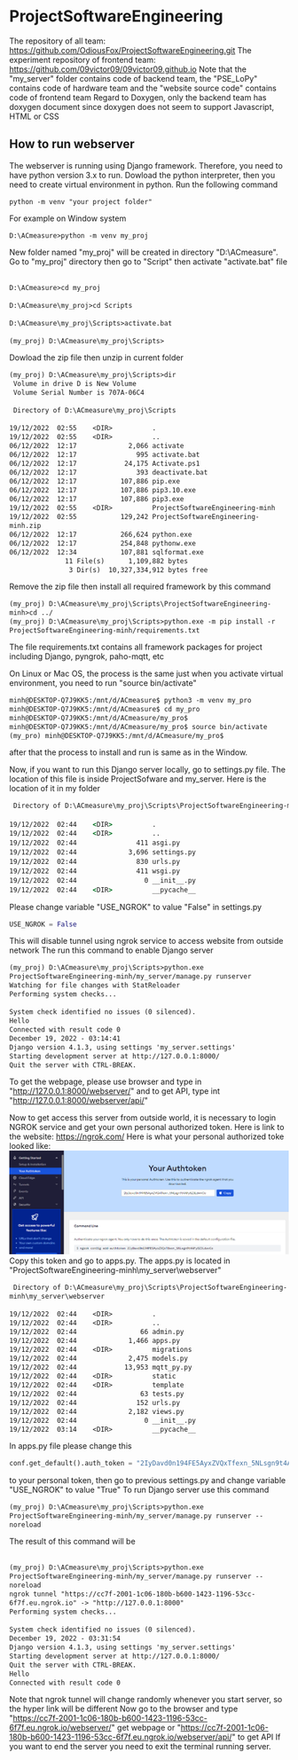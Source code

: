 # ProjectSoftwareEngineering
The repository of all team: https://github.com/OdiousFox/ProjectSoftwareEngineering.git
The experiment repository of frontend team: https://github.com/09victor09/09victor09.github.io
Note that the "my_server" folder contains code of backend team, the "PSE_LoPy" contains code of hardware team and the "website source code" contains code of frontend team
Regard to Doxygen, only the backend team has doxygen document since doxygen does not seem to support Javascript, HTML or CSS 
## How to run webserver
The webserver is running using Django framework. Therefore, you need to have python version 3.x to run. Dowload the python interpreter, then you need to create virtual environment in python. Run the following command
```python=
python -m venv "your project folder"
```
For example on Window system
```python=
D:\ACmeasure>python -m venv my_proj
```
New folder named "my_proj" will be created in directory "D:\ACmeasure". Go to "my_proj" directory then go to "Script" then activate "activate.bat" file
```cmd=

D:\ACmeasure>cd my_proj

D:\ACmeasure\my_proj>cd Scripts

D:\ACmeasure\my_proj\Scripts>activate.bat

(my_proj) D:\ACmeasure\my_proj\Scripts>
```
Dowload the zip file then unzip in current folder
```cmd=
(my_proj) D:\ACmeasure\my_proj\Scripts>dir
 Volume in drive D is New Volume
 Volume Serial Number is 707A-06C4

 Directory of D:\ACmeasure\my_proj\Scripts

19/12/2022  02:55    <DIR>          .
19/12/2022  02:55    <DIR>          ..
06/12/2022  12:17             2,066 activate
06/12/2022  12:17               995 activate.bat
06/12/2022  12:17            24,175 Activate.ps1
06/12/2022  12:17               393 deactivate.bat
06/12/2022  12:17           107,886 pip.exe
06/12/2022  12:17           107,886 pip3.10.exe
06/12/2022  12:17           107,886 pip3.exe
19/12/2022  02:55    <DIR>          ProjectSoftwareEngineering-minh
19/12/2022  02:55           129,242 ProjectSoftwareEngineering-minh.zip
06/12/2022  12:17           266,624 python.exe
06/12/2022  12:17           254,848 pythonw.exe
06/12/2022  12:34           107,881 sqlformat.exe
              11 File(s)      1,109,882 bytes
               3 Dir(s)  10,327,334,912 bytes free
```
Remove the zip file then install all required framework by this command
```cmd=
(my_proj) D:\ACmeasure\my_proj\Scripts\ProjectSoftwareEngineering-minh>cd ../
(my_proj) D:\ACmeasure\my_proj\Scripts>python.exe -m pip install -r ProjectSoftwareEngineering-minh/requirements.txt
```
The file requirements.txt contains all framework packages for project including Django, pyngrok, paho-mqtt, etc

On Linux or Mac OS, the process is the same just when you activate virtual environment, you need to run "source bin/activate"
```bash=
minh@DESKTOP-Q7J9KK5:/mnt/d/ACmeasure$ python3 -m venv my_pro
minh@DESKTOP-Q7J9KK5:/mnt/d/ACmeasure$ cd my_pro
minh@DESKTOP-Q7J9KK5:/mnt/d/ACmeasure/my_pro$
minh@DESKTOP-Q7J9KK5:/mnt/d/ACmeasure/my_pro$ source bin/activate
(my_pro) minh@DESKTOP-Q7J9KK5:/mnt/d/ACmeasure/my_pro$
```
after that the process to install and run is same as in the Window.


Now, if you want to run this Django server locally, go to settings.py file. The location of this file is inside ProjectSofware and my_server. Here is the location of it in my folder
```cmd
 Directory of D:\ACmeasure\my_proj\Scripts\ProjectSoftwareEngineering-minh\my_server\my_server

19/12/2022  02:44    <DIR>          .
19/12/2022  02:44    <DIR>          ..
19/12/2022  02:44               411 asgi.py
19/12/2022  02:44             3,696 settings.py
19/12/2022  02:44               830 urls.py
19/12/2022  02:44               411 wsgi.py
19/12/2022  02:44                 0 __init__.py
19/12/2022  02:44    <DIR>          __pycache__
```
Please change variable "USE_NGROK" to value "False" in settings.py
```python
USE_NGROK = False
```
This will disable tunnel using ngrok service to access website from outside network
The run this command to enable Django server
```cmd=
(my_proj) D:\ACmeasure\my_proj\Scripts>python.exe ProjectSoftwareEngineering-minh/my_server/manage.py runserver
Watching for file changes with StatReloader
Performing system checks...

System check identified no issues (0 silenced).
Hello
Connected with result code 0
December 19, 2022 - 03:14:41
Django version 4.1.3, using settings 'my_server.settings'
Starting development server at http://127.0.0.1:8000/
Quit the server with CTRL-BREAK.
```
To get the webpage, please use browser and type in "http://127.0.0.1:8000/webserver/" and to get API, type int "http://127.0.0.1:8000/webserver/api/"

Now to get access this server from outside world, it is necessary to login NGROK service and get your own personal authorized token. Here is link to the website: https://ngrok.com/
Here is what your personal authorized toke looked like:
![Image about ngrok auth toke](Img/auth_token_ngrok.png) 
Copy this token and go to apps.py. The apps.py is located in "ProjectSoftwareEngineering-minh\my_server\webserver"
```cmd=
 Directory of D:\ACmeasure\my_proj\Scripts\ProjectSoftwareEngineering-minh\my_server\webserver

19/12/2022  02:44    <DIR>          .
19/12/2022  02:44    <DIR>          ..
19/12/2022  02:44                66 admin.py
19/12/2022  02:44             1,466 apps.py
19/12/2022  02:44    <DIR>          migrations
19/12/2022  02:44             2,475 models.py
19/12/2022  02:44            13,953 mqtt_py.py
19/12/2022  02:44    <DIR>          static
19/12/2022  02:44    <DIR>          template
19/12/2022  02:44                63 tests.py
19/12/2022  02:44               152 urls.py
19/12/2022  02:44             2,182 views.py
19/12/2022  02:44                 0 __init__.py
19/12/2022  03:14    <DIR>          __pycache__
```
In apps.py file please change this
```py
conf.get_default().auth_token = "2IyDavd0n194FE5AyxZVQxTfexn_5NLsgn9t4AFy8Z3LdwvCo"
```
to your personal token, then go to previous settings.py and change variable "USE_NGROK" to value "True"
To run Django server use this command 
```cmd=
(my_proj) D:\ACmeasure\my_proj\Scripts>python.exe ProjectSoftwareEngineering-minh/my_server/manage.py runserver --noreload

```
The result of this command will be 
```

(my_proj) D:\ACmeasure\my_proj\Scripts>python.exe ProjectSoftwareEngineering-minh/my_server/manage.py runserver --noreload
ngrok tunnel "https://cc7f-2001-1c06-180b-b600-1423-1196-53cc-6f7f.eu.ngrok.io" -> "http://127.0.0.1:8000"
Performing system checks...

System check identified no issues (0 silenced).
December 19, 2022 - 03:31:54
Django version 4.1.3, using settings 'my_server.settings'
Starting development server at http://127.0.0.1:8000/
Quit the server with CTRL-BREAK.
Hello
Connected with result code 0
``` 
Note that ngrok tunnel will change randomly whenever you start server, so the hyper link will be different
Now go to the browser and type "https://cc7f-2001-1c06-180b-b600-1423-1196-53cc-6f7f.eu.ngrok.io/webserver/" get webpage or "https://cc7f-2001-1c06-180b-b600-1423-1196-53cc-6f7f.eu.ngrok.io/webserver/api/" to get API
If you want to end the server you need to exit the terminal running server.

